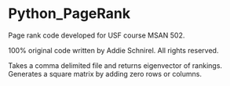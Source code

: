 # Python_PageRank
Page rank code developed for USF course MSAN 502. 

100% original code written by Addie Schnirel. All rights reserved. 

Takes a comma delimited file and returns eigenvector of rankings. Generates a square matrix by adding zero rows or columns. 
